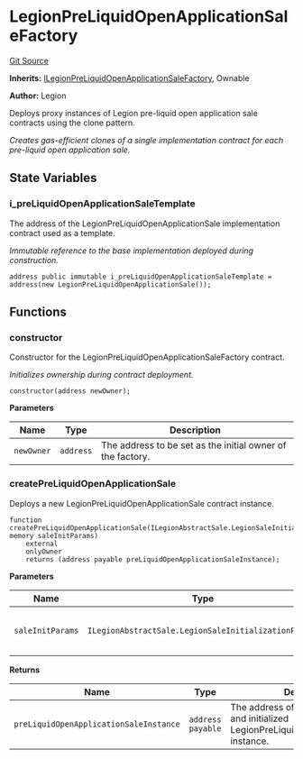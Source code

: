 # LegionPreLiquidOpenApplicationSaleFactory
[Git Source](https://github.com/Legion-Team/legion-protocol-contracts/blob/ee293af08cf63f9bfeacc7adda6146d75c306212/src/factories/LegionPreLiquidOpenApplicationSaleFactory.sol)

**Inherits:**
[ILegionPreLiquidOpenApplicationSaleFactory](/src/interfaces/factories/ILegionPreLiquidOpenApplicationSaleFactory.sol/interface.ILegionPreLiquidOpenApplicationSaleFactory.md), Ownable

**Author:**
Legion

Deploys proxy instances of Legion pre-liquid open application sale contracts using the clone pattern.

*Creates gas-efficient clones of a single implementation contract for each pre-liquid open application sale.*


## State Variables
### i_preLiquidOpenApplicationSaleTemplate
The address of the LegionPreLiquidOpenApplicationSale implementation contract used as a template.

*Immutable reference to the base implementation deployed during construction.*


```solidity
address public immutable i_preLiquidOpenApplicationSaleTemplate = address(new LegionPreLiquidOpenApplicationSale());
```


## Functions
### constructor

Constructor for the LegionPreLiquidOpenApplicationSaleFactory contract.

*Initializes ownership during contract deployment.*


```solidity
constructor(address newOwner);
```
**Parameters**

|Name|Type|Description|
|----|----|-----------|
|`newOwner`|`address`|The address to be set as the initial owner of the factory.|


### createPreLiquidOpenApplicationSale

Deploys a new LegionPreLiquidOpenApplicationSale contract instance.


```solidity
function createPreLiquidOpenApplicationSale(ILegionAbstractSale.LegionSaleInitializationParams memory saleInitParams)
    external
    onlyOwner
    returns (address payable preLiquidOpenApplicationSaleInstance);
```
**Parameters**

|Name|Type|Description|
|----|----|-----------|
|`saleInitParams`|`ILegionAbstractSale.LegionSaleInitializationParams`|The Legion sale initialization parameters.|

**Returns**

|Name|Type|Description|
|----|----|-----------|
|`preLiquidOpenApplicationSaleInstance`|`address payable`|The address of the newly deployed and initialized LegionPreLiquidOpenApplicationSale instance.|


